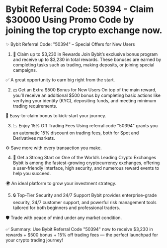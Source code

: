 # Bybit Referral Code: 50394 - Claim $30000 Using Promo Code by joining the top crypto exchange now.
✨ Bybit Referral Code: "50394" – Special Offers for New Users
1. 🎁 Claim up to $3,230 in Rewards
Join Bybit’s exclusive bonus program and receive up to $3,230 in total rewards. These bonuses are earned by completing tasks such as trading, making deposits, or joining special campaigns.

✅ A great opportunity to earn big right from the start.

2. 💵 Get an Extra $500 Bonus for New Users
On top of the main reward, you’ll receive an additional $500 bonus by completing basic actions like verifying your identity (KYC), depositing funds, and meeting minimum trading requirements.

🔑 Easy-to-claim bonus to kick-start your journey.

3. 📉 Enjoy 15% Off Trading Fees
Using referral code "50394" grants you an automatic 15% discount on trading fees, both for Spot and Derivatives markets.

⚙️ Save more with every transaction you make.

4. 🚀 Get a Strong Start on One of the World’s Leading Crypto Exchanges
Bybit is among the fastest-growing cryptocurrency exchanges, offering a user-friendly interface, high security, and numerous reward events to help you succeed.

🌍 An ideal platform to grow your investment strategy.

5. 🔒 Top-Tier Security and 24/7 Support
Bybit provides enterprise-grade security, 24/7 customer support, and powerful risk management tools tailored for both beginners and professional traders.

🛡️ Trade with peace of mind under any market condition.

✅ Summary:
Use Bybit Referral Code "50394" now to receive $3,230 in rewards + $500 bonus + 15% off trading fees — the perfect launchpad for your crypto trading journey!

